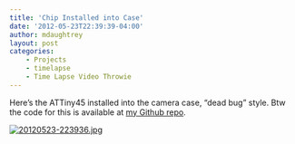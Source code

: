 ```yaml
---
title: 'Chip Installed into Case'
date: '2012-05-23T22:39:39-04:00'
author: mdaughtrey
layout: post
categories:
    - Projects
    - timelapse
    - Time Lapse Video Throwie
---
```


Here’s the ATTiny45 installed into the camera case, “dead bug” style. Btw the code for this is available at [my Github repo](https://github.com/mdaughtrey/personal-projects/tree/master/avr/VideoThrowie "My Github repo").

[![20120523-223936.jpg](/assets/uploads/2012/05/20120523-223936.jpg)](/assets/uploads/2012/05/20120523-223936.jpg)
